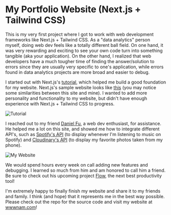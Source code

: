 # My Portfolio Website (Next.js + Tailwind CSS)

This is my very first project where I got to work with web development frameworks like Next.js + Tailwind CSS. As a "data analytics" person myself, doing web dev feels like a totally different ball field. On one hand, it was very rewarding and exciting to see your own code turn into something tangible (aka your application). On the other hand, I realized that web developers have a much tougher time of finding the answer/solution to errors since they are usually very specific to one's application, while errors found in data analytics projects are more broad and easier to debug.

I started out with Next.js's [tutorial](https://nextjs.org/learn/basics/create-nextjs-app), which helped me build a good foundation for my website. Next.js's sample website looks like [this](https://next-learn-starter.vercel.app/) (you may notice some similarities between this site and mine). I wanted to add more personality and functionality to my website, but didn't have enough experience with Next.js + Tailwind CSS to progress. 

![Tutorial](https://cdn.discordapp.com/attachments/663146570765566003/1108462567971631134/image.png "Next.js's Tutorial")

I reached out to my friend [Daniel Fu](https://github.com/itsnotaka), a web dev enthusiast, for assistance. He helped me a lot on this site, and showed me how to integrate different API's, such as [Spotify's API](https://developer.spotify.com/documentation/web-api) (to display whenever I'm listening to music on Spotify) and [Cloudinary's API](https://cloudinary.com/documentation/image_upload_api_reference) (to display my favorite photos taken from my phone). 

![My Website](https://cdn.discordapp.com/attachments/663146570765566003/1108465488062861312/image.png "Photos Page")

We would spend hours every week on call adding new features and debugging. I learned so much from him and am honored to call him a friend. Be sure to check out his upcoming project [Flow](https://www.flowapp.so/), the next best productivity tool!

I'm extremely happy to finally finish my website and share it to my friends and family. I think (and hope) that it represents me in the best way possible. Please check out the repo for the source code and visit my website at [wwwnam.com](https://www.wwwnam.com/)!
